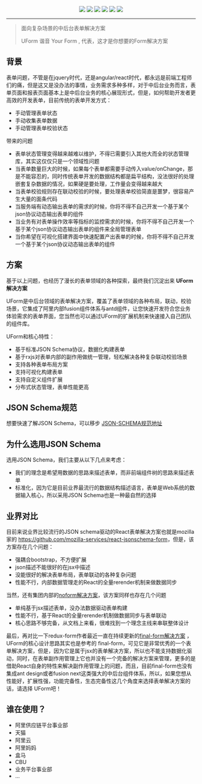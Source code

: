 <p align="center">
<img src="https://img.alicdn.com/tfs/TB1NkS5IlLoK1RjSZFuXXXn0XXa-1400-886.png">
<a href="https://www.npmjs.com/package/@uform/react"><img src="https://img.shields.io/npm/v/@uform/react.svg"></a>
<a href="https://www.npmjs.com/package/@uform/antd"><img src="https://img.shields.io/npm/v/@uform/antd.svg"></a>
<a href="https://www.npmjs.com/package/@uform/next"><img src="https://img.shields.io/npm/v/@uform/next.svg"></a>
<a href="https://travis-ci.com/alibaba/uform"><img src="https://travis-ci.com/alibaba/uform.svg?branch=master"></a>
<a href="https://standardjs.com"><img src="https://img.shields.io/badge/code_style-standard-brightgreen.svg"></a>
</p>

***

> 面向复杂场景的中后台表单解决方案
>
> UForm 谐音 Your Form , 代表，这才是你想要的Form解决方案

## 背景

表单问题，不管是在jquery时代，还是angular/react时代，都永远是前端工程师们的痛，但是这又是没办法的事情，业务需求多种多样，对于中后台业务而言，表单页面和报表页面基本上是中后台业务的核心展现形式，但是，如何帮助开发者更高效的开发表单，目前传统的表单开发方式：

- 手动管理表单状态
- 手动收集表单数据
- 手动管理表单校验状态

带来的问题

- 表单状态管理变得越来越难以维护，不得已需要引入其他大而全的状态管理库，其实这仅仅只是一个领域性问题
- 当表单数量巨大的时候，如果每个表单都需要手动传入value/onChange，那是不能容忍的，同时传统表单开发的数据结构都是扁平结构，没法很好的处理嵌套复杂数据的情况，如果硬是要处理，工作量会变得越来越大
- 当表单校验规则存在联动校验的时候，要处理表单校验简直是噩梦，很容易产生大量的面条代码
- 当服务端有动态输出表单的需求的时候，你将不得不自己开发一个基于某个json协议动态输出表单的组件
- 当业务有对表单操作效率等指标的监控需求的时候，你将不得不自己开发一个基于某个json协议动态输出表单的组件来全局管理表单
- 当你希望在可视化搭建界面中快速配置产出表单的时候，你将不得不自己开发一个基于某个json协议动态输出表单的组件

## 方案

基于以上问题，也经历了漫长的表单领域的各种探索，最终我们沉淀出来 **UForm解决方案**

UForm是中后台领域的表单解决方案，覆盖了表单领域的各种布局，联动，校验场景，它集成了阿里内部fusion组件体系与antd组件，让您快速开发符合您业务体验需求的表单界面，您当然也可以通过UForm的扩展机制来快速接入自己团队的组件库。

UForm和核心特性：

- 基于标准JSON Schema协议，数据化构建表单
- 基于rxjs对表单内部的副作用做统一管理，轻松解决各种复杂联动校验场景
- 支持各种表单布局方案
- 支持可视化构建表单
- 支持自定义组件扩展
- 分布式状态管理，表单性能更高

## JSON Schema规范

想要快速了解JSON Schema，可以移步 [JSON-SCHEMA规范地址](http://gitlab.alibaba-inc.com/river/spec/blob/master/JSON-Schema.md)

## 为什么选用JSON Schema

选用JSON Schema，我们主要从以下几点来考虑：

- 我们的理念是希望用数据的思路来描述表单，而非前端组件树的思路来描述表单
- 标准化，因为它是目前业界最流行的数据结构描述语言，表单是Web系统的数据输入核心，所以采用JSON Schema也是一种最自然的选择

## 业界对比

目前来说业界比较流行的JSON schema驱动的React表单解决方案也就是mozilla家的 <https://github.com/mozilla-services/react-jsonschema-form>，但是，该方案存在几个问题：

- 强耦合bootstrap，不方便扩展
- json描述不能很好的在jsx中描述
- 没能很好的解决表单布局，表单联动的各种复杂问题
- 性能不行，内部数据管理走的React的全量rerender机制来做数据同步

当然，还有集团内部的[noform解决方案](https://alibaba.github.io/noform)，该方案同样也存在几个问题

- 单纯基于jsx描述表单，没办法数据驱动表单构建
- 性能不行，基于React的全量rerender机制做数据同步与表单联动
- 核心思路不够完备，从文档上来看，很难找到一个理念主线来串联整体设计

最后，再对比一下redux-form作者最近一直在持续更新的[final-form解决方案](https://github.com/final-form/final-form) ，UForm的核心设计思路其实也是参考的 final-form，可见它是非常优秀的一个表单解决方案，但是，因为它是属于jsx的表单解决方案，所以也不能支持数据化驱动，同时，在表单副作用管理上它也并没有一个完备的解决方案来管理，更多的是借助React自身的特性来解决副作用管理上的问题，而且，目前final-form也没有集成ant design或者fusion next这类强大的中后台组件体系，所以，如果您想从性能好，扩展性强，功能完备性，生态完备性这几个角度来选择表单解决方案的话，请选择 UForm吧！

## 谁在使用？

- 阿里供应链平台事业部
- 天猫
- 阿里云
- 阿里妈妈
- 盒马
- CBU
- 业务平台事业部
- ...

